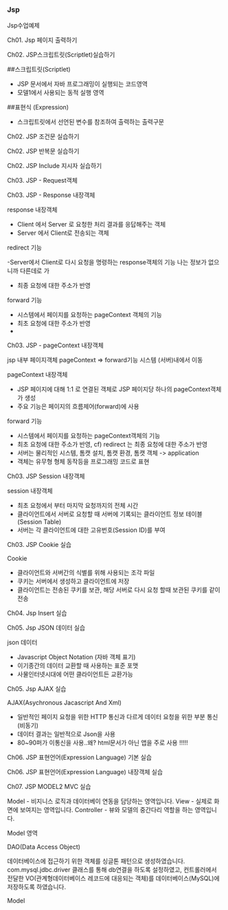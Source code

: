 ### Jsp 

Jsp수업예제

Ch01. Jsp 페이지 출력하기

Ch02. JSP스크립트릿(Scriptlet)실습하기

##스크립트릿(Scriptlet)

  - JSP 문서에서 자바 프로그래밍이 실행되는 코드영역 
  - 모델1에서 사용되는 동적 실행 영역
  
##표현식 (Expression)

  - 스크립트릿에서 선언된 변수를 참조하여 출력하는 출력구문  
  

Ch02. JSP 조건문 실습하기 



Ch02. JSP 반복문 실습하기 


Ch02. JSP Include 지시자 실습하기  


Ch03. JSP - Request객체


Ch03. JSP - Response 내장객체

response 내장객체

- Client 에서 Server 로 요청한 처리 결과를 응답해주는 객체 
- Server 에서 Client로 전송되는 객체 

redirect 기능 

-Server에서 Client로 다시 요청을 명령하는 response객체의 기능 
나는 정보가 없으니까 다른데로 가 
- 최종 요청에 대한 주소가 반영 

forward 기능 

- 시스템에서 페이지를 요청하는 pageContext 객체의 기능 
- 최초 요청에 대한 주소가 반영 
- 

Ch03. JSP - pageContext 내장객체

jsp 내부 페이지객체 pageContext => forward기능 시스템 (서버)내에서 이동 
	
pageContext 내장객체

- JSP 페이지에 대해 1:1 로 연결된 객체로 JSP 페이지당 하나의 pageContext객체가 생성 
- 주요 기능은 페이지의 흐름제어(forward)에 사용 

forward 기능 

- 시스템에서 페이지를 요청하는 pageContext객체의 기능 
- 최초 요청에 대한 주소가 반영, cf) redirect 는 최종 요청에 대한 주소가 반영 
- 서버는 물리적인 시스템, 톰캣 설치, 톰캣 환경, 톰캣 객체 -> application
- 객체는 유무형 형체 동작등을 프로그래밍 코드로 표현 


Ch03. JSP Session 내장객체

session 내장객체

- 최초 요청에서 부터 마지막 요청까지의 전체 시간
- 클라이언트에서 서버로 요청할 때 서버에 기록되는 클라이언트 정보 테이블 (Session Table)
- 서버는 각 클라이언트에 대한 고유번호(Session ID)를 부여 

Ch03. JSP Cookie 실습

Cookie

 - 클라이언트와 서버간의 식별를 위해 사용되는 조각 파일 
 - 쿠키는 서버에서 생성하고 클라이언트에 저장
 - 클라이언트는 전송된 쿠키를 보관, 해당 서버로 다시 요청 할때 보관된 쿠키를 같이 전송 


Ch04. Jsp Insert 실습



Ch05. Jsp JSON 데이터 실습

json 데이터

- Javascript  Object Notation (자바 객체 표기) 
- 이기종간의 데이터 교환할 때 사용하는 표준 포맷
- 사물인터넷시대에 어떤 클라이언트든 교환가능 


Ch05. Jsp AJAX 실습

AJAX(Asychronous Jacascript And Xml)

- 일반적인 페이지 요청을 위한 HTTP 통신과 다르게 데이터 요청을 위한 부분 통신 (비동기)
- 데이터 결과는 일반적으로 Json을 사용 
- 80~90퍼가 이통신을 사용..왜? html문서가 아닌 앱을 주로 사용 !!!!!




Ch06. JSP 표현언어(Expression Language) 기본 실습


Ch06. JSP 표현언어(Expression Language) 내장객체 실습


Ch07. JSP MODEL2 MVC 실습

Model -      비지니스 로직과 데이터베이 연동을 담당하는 영역입니다. 
View -       실제로 화면에 보여지는 영역입니다.
Controller - 뷰와 모델의 중간다리 역할을 하는 영역입니다. 

Model 영역

DAO(Data Access Object)

데이터베이스에 접근하기 위한 객체를 싱글톤 패턴으로 생성하였습니다.
com.mysql.jdbc.driver 클래스를 통해 db연결을 하도록 설정하였고, 
컨트롤러에서 전달한 VO(관계형데이터베이스 레코드에 대응되는 객체)를 
데이터베이스(MySQL)에 저장하도록 하였습니다.

Model

